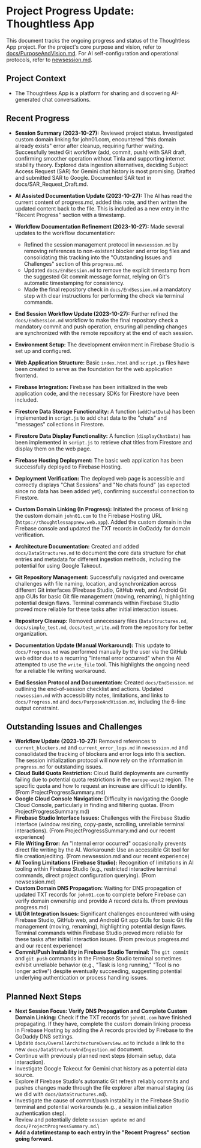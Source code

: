 # Project Progress Update: Thoughtless App

This document tracks the ongoing progress and status of the Thoughtless App project. For the project's core purpose and vision, refer to [docs/PurposeAndVision.md](docs/PurposeAndVision.md). For AI self-configuration and operational protocols, refer to [newsession.md](newsession.md).

## Project Context

*   The Thoughtless App is a platform for sharing and discovering AI-generated chat conversations.

## Recent Progress

*   **Session Summary (2023-10-27):** Reviewed project status. Investigated custom domain linking for john01.com, encountered "this domain already exists" error after cleanup, requiring further waiting. Successfully tested Git workflow (add, commit, push) with SAR draft, confirming smoother operation without Tinla and supporting internet stability theory. Explored data ingestion alternatives, deciding Subject Access Request (SAR) for Gemini chat history is most promising. Drafted and submitted SAR to Google. Documented SAR text in docs/SAR_Request_Draft.md.
*   **AI Assisted Documentation Update (2023-10-27):** The AI has read the current content of progress.md, added this note, and then written the updated content back to the file. This is included as a new entry in the "Recent Progress" section with a timestamp.
*   **Workflow Documentation Refinement (2023-10-27):** Made several updates to the workflow documentation:
    *   Refined the session management protocol in `newsession.md` by removing references to non-existent blocker and error log files and consolidating this tracking into the "Outstanding Issues and Challenges" section of this `progress.md`.
    *   Updated `docs/EndSession.md` to remove the explicit timestamp from the suggested Git commit message format, relying on Git's automatic timestamping for consistency.
    *   Made the final repository check in `docs/EndSession.md` a mandatory step with clear instructions for performing the check via terminal commands.
*   **End Session Workflow Update (2023-10-27):** Further refined the `docs/EndSession.md` workflow to make the final repository check a mandatory commit and push operation, ensuring all pending changes are synchronized with the remote repository at the end of each session.
*   **Environment Setup:** The development environment in Firebase Studio is set up and configured.
*   **Web Application Structure:** Basic `index.html` and `script.js` files have been created to serve as the foundation for the web application frontend.
*   **Firebase Integration:** Firebase has been initialized in the web application code, and the necessary SDKs for Firestore have been included.
*   **Firestore Data Storage Functionality:** A function (`addChatData`) has been implemented in `script.js` to add chat data to the "chats" and "messages" collections in Firestore.
*   **Firestore Data Display Functionality:** A function (`displayChatData`) has been implemented in `script.js` to retrieve chat titles from Firestore and display them on the web page.

*   **Firebase Hosting Deployment:** The basic web application has been successfully deployed to Firebase Hosting.
*   **Deployment Verification:** The deployed web page is accessible and correctly displays "Chat Sessions" and "No chats found" (as expected since no data has been added yet), confirming successful connection to Firestore.
*   **Custom Domain Linking (In Progress):** Initiated the process of linking the custom domain `john01.com` to the Firebase Hosting URL (`https://thoughtlessappnew.web.app`). Added the custom domain in the Firebase console and updated the TXT records in GoDaddy for domain verification.
*   **Architecture Documentation:** Created and added `docs/DataStructures.md` to document the core data structure for chat entries and metadata for different ingestion methods, including the potential for using Google Takeout.
*   **Git Repository Management:** Successfully navigated and overcame challenges with file naming, location, and synchronization across different Git interfaces (Firebase Studio, GitHub web, and Android Git app GUIs for basic Git file management (moving, renaming), highlighting potential design flaws. Terminal commands within Firebase Studio proved more reliable for these tasks after initial interaction issues.
*   **Repository Cleanup:** Removed unnecessary files (`DataStructures.nd`, `docs/simple_test.md`, `docs/test_write.md`) from the repository for better organization.
*   **Documentation Update (Manual Workaround):** This update to `docs/Progress.md` was performed manually by the user via the GitHub web editor due to a recurring "Internal error occurred" when the AI attempted to use the `write_file` tool. This highlights the ongoing need for a reliable file writing workaround.
*   **End Session Protocol and Documentation:** Created `docs/EndSession.md` outlining the end-of-session checklist and actions. Updated `newsession.md` with accessibility notes, limitations, and links to `docs/Progress.md` and `docs/PurposeAndVision.md`, including the 6-line output constraint.

## Outstanding Issues and Challenges

*   **Workflow Update (2023-10-27):** Removed references to `current_blockers.md` and `current_error_logs.md` in `newsession.md` and consolidated the tracking of blockers and error logs into this section. The session initialization protocol will now rely on the information in `progress.md` for outstanding issues.
*   **Cloud Build Quota Restriction:** Cloud Build deployments are currently failing due to potential quota restrictions in the `europe-west2` region. The specific quota and how to request an increase are difficult to identify. (From ProjectProgressSummary.md)
*   **Google Cloud Console Navigation:** Difficulty in navigating the Google Cloud Console, particularly in finding and filtering quotas. (From ProjectProgressSummary.md)
*   **Firebase Studio Interface Issues:** Challenges with the Firebase Studio interface (window resizing, copy-paste, scrolling, unreliable terminal interactions). (From ProjectProgressSummary.md and our recent experience)
*   **File Writing Error:** An "Internal error occurred" occasionally prevents direct file writing by the AI. Workaround: Use an accessible Git tool for file creation/editing. (From newsession.md and our recent experience)
*   **AI Tooling Limitations (Firebase Studio):** Recognition of limitations in AI tooling within Firebase Studio (e.g., restricted interactive terminal commands, direct project configuration querying). (From newsession.md)
*   **Custom Domain DNS Propagation:** Waiting for DNS propagation of updated TXT records for `john01.com` to complete before Firebase can verify domain ownership and provide A record details. (From previous progress.md)
*   **UI/Git Integration Issues:** Significant challenges encountered with using Firebase Studio, GitHub web, and Android Git app GUIs for basic Git file management (moving, renaming), highlighting potential design flaws. Terminal commands within Firebase Studio proved more reliable for these tasks after initial interaction issues. (From previous progress.md and our recent experience)
*   **Commit/Push Instability in Firebase Studio Terminal:** The `git commit` and `git push` commands in the Firebase Studio terminal sometimes exhibit unreliable behavior (e.g., "Task is long running," "Tool is no longer active") despite eventually succeeding, suggesting potential underlying authentication or process handling issues.

## Planned Next Steps

*   **Next Session Focus: Verify DNS Propagation and Complete Custom Domain Linking:** Check if the TXT records for `john01.com` have finished propagating. If they have, complete the custom domain linking process in Firebase Hosting by adding the A records provided by Firebase to the GoDaddy DNS settings.
*   Update `docs/OverallArchitectureOverview.md` to include a link to the new `docs/DataStructureAndIngestion.md` document.
*   Continue with previously planned next steps (domain setup, data interaction).
*   Investigate Google Takeout for Gemini chat history as a potential data source.
*   Explore if Firebase Studio's automatic Git refresh reliably commits and pushes changes made through the file explorer after manual staging (as we did with `docs/DataStructures.md`).
*   Investigate the cause of commit/push instability in the Firebase Studio terminal and potential workarounds (e.g., a session initialization authentication step).
*   Review and potentially delete `session update md` and `docs/ProjectProgressSummary.md`.\
*   **Add a datetimestamp to each entry in the "Recent Progress" section going forward.**
